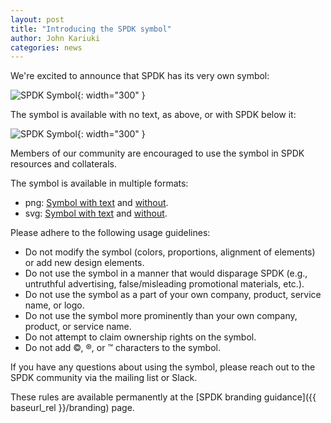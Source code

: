 ```yaml
---
layout: post
title: "Introducing the SPDK symbol"
author: John Kariuki
categories: news
---
```


We're excited to announce that SPDK has its very own symbol:

![SPDK Symbol](https://review.spdk.io/download/spdk_symbol/spdk_symbol.svg){: width="300" }

The symbol is available with no text, as above, or with SPDK below it:

![SPDK Symbol](https://review.spdk.io/download/spdk_symbol/spdk_symbol_text.svg){: width="300" }

Members of our community are encouraged to use the symbol in SPDK resources and collaterals.

The symbol is available in multiple formats:
* png: [Symbol with text](https://review.spdk.io/download/spdk_symbol/spdk_symbol_text.png) and [without](https://review.spdk.io/download/spdk_symbol/spdk_symbol.png).
* svg: [Symbol with text](https://review.spdk.io/download/spdk_symbol/spdk_symbol_text.svg) and [without](https://review.spdk.io/download/spdk_symbol/spdk_symbol.svg).

Please adhere to the following usage guidelines:
* Do not modify the symbol (colors, proportions, alignment of elements) or add new design elements.
* Do not use the symbol in a manner that would disparage SPDK (e.g., untruthful advertising, false/misleading promotional materials, etc.).
* Do not use the symbol as a part of your own company, product, service name, or logo.
* Do not use the symbol more prominently than your own company, product, or service name.
* Do not attempt to claim ownership rights on the symbol.
* Do not add ©, ®, or ™ characters to the symbol.

If you have any questions about using the symbol, please reach out to the SPDK community via the mailing list or Slack.

These rules are available permanently at the [SPDK branding guidance]({{ baseurl_rel }}/branding) page.
